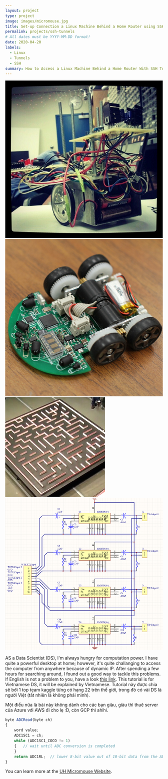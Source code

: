 ```yaml
---
layout: project
type: project
image: images/micromouse.jpg
title: Set-up Connection a Linux Machine Behind a Home Router using SSH Tunnels by Vietnamese.
permalink: projects/ssh-tunnels
# All dates must be YYYY-MM-DD format!
date: 2020-04-20
labels:
  - Linux
  - Tunnels
  - SSH
summary: How to Access a Linux Machine Behind a Home Router With SSH Tunnels
---
```


<div class="ui small rounded images">
  <img class="ui image" src="../images/micromouse-robot.png">
  <img class="ui image" src="../images/micromouse-robot-2.jpg">
  <img class="ui image" src="../images/micromouse.jpg">
  <img class="ui image" src="../images/micromouse-circuit.png">
</div>

AS a Data Scientist (DS), I'm always hungry for computation power. I have quite a powerful desktop at home; however, it's quite challanging to access the computer from anywhere because of dynamic IP. After spending a few hours for searching around, I found out a good way to tackle this problems. If English is not a problem to you, have a look [this link](https://juliansimioni.com/blog/howto-access-a-linux-machine-behind-a-home-router-with-ssh-tunnels/). This tutorial is for Vietnamese DS, it will be explained by Vietnamese. Tutorial này được chia sẽ bởi 1 top team kaggle từng có hạng 22 trên thế giới, trong đó có vài DS là người Việt (tất nhiên là không phải mình).

Một điều nửa là bài này không dành cho các bạn giàu, giàu thì thuê server của Azure với AWS đi cho lẹ :D, còn GCP thì ahihi.


```js
byte ADCRead(byte ch)
{
    word value;
    ADC1SC1 = ch;
    while (ADC1SC1_COCO != 1)
    {   // wait until ADC conversion is completed   
    }
    return ADC1RL;  // lower 8-bit value out of 10-bit data from the ADC
}
```

You can learn more at the [UH Micromouse Website](http://www-ee.eng.hawaii.edu/~mmouse/about.html).



